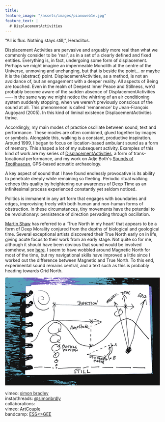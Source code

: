 ```yaml
---
title:
feature_image: "/assets/images/pianoweb1e.jpg"
feature_text: |
  # DisplacementActivities
---
```


“All is flux. Nothing stays still,”, Heraclitus.

 Displacement Activities are pervasive and arguably more real than what we commonly consider to be 'real', as in a set of a clearly defined and fixed entities. Everything is, in fact, undergoing some form of displacement. Perhaps we might imagine an impermeable Monolith at the centre of the Universe, unmoving and unchanging, but that is beside the point... or maybe it is the (abstract) point. DisplacementActivities, as a method, is not an avoidance of, but an engagement with a deeper reality. All aspects of Being are touched. Even in the realm of Deepest Inner Peace and Stillness, we'd probably become aware of the sudden absence of DisplacementActivities—–-in the same way we might notice the whirring of an air conditioning system suddenly stopping, when we weren't previously conscious of the sound at all. This phenomenon is called 'remanence' by Jean-François Augoyard (2005). In this kind of liminal existence DisplacementActivities thrive.
 
 Accordingly, my main modes of practice oscillate between sound, text and performance. These modes are often combined, glued together by images or symbols. Alongside this, walking is a constant, productive inspiration. Around 1999, I began to focus on location-based ambulant sound as a form of memory. This shaped a lot of my subsequent activity. Examples of this kind of work are my series of [DisplacementActivities](https://displacementactivities1.wordpress.com/2018/02/14/thetraverse/), a form of trans-locational performance, and my work on Adje Both's [Sounds of Teotihuacan](https://teosoundmap.com/), GPS-based acoustic archaeology. 
 
A key aspect of sound that I have found endlessly provocative is its ability to penetrate deeply while remaining so fleeting. Periodic ritual walking echoes this quality by heightening our awareness of Deep Time as an infinitesimal process experienced constantly yet seldom noticed. 

Politics is immanent in any art form that engages with boundaries and edges, improvising freely with both human and non-human forms of obstruction. In these circumstances, tiny movements have the potential to be revolutionary: persistence of direction pervading through oscillation.  
 
 [Martin Shaw](https://philipcarr-gomm.com/locating-true-north-hearts/) has referred to a 'True North in my heart' that appears to be a form of Deep Morality conjured from the depths of biological and geological time. Several exceptional artists discovered their True North early on in life, giving acute focus to their work from an early stage. Not quite so for me, although it should have been obvious that sound would be involved somehow, see [here](https://vimeo.com/786288031). I seem to have wobbled around Magnetic North for most of the time, but my navigational skills have improved a little since I worked out the difference between Magnetic and True North. To this end, experimental sound remains central, and a text such as this is probably heading towards Grid North. 

<p align="center">
  <img src="assets/images/wavesblue-small.jpeg" alt="Waves image">
</p>

 vimeo: [simon bradley](https://vimeo.com/user6604380)  
 insta/threads: [@simonbrdly](https://www.instagram.com/simonbrdly)  
 collaborations:  
 vimeo: [ArtCouple](https://vimeo.com/user127952551)  
 bandcamp: [ESS<>GEE](https://essgee1.bandcamp.com/)   
